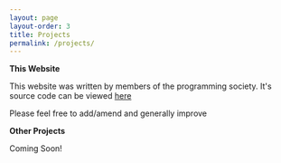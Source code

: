```yaml
---
layout: page
layout-order: 3
title: Projects
permalink: /projects/
---
```


**This Website**

This website was written by members of the programming society. It's source code can be viewed [here](https://github.com/sussex-progsoc/Website)

Please feel free to add/amend and generally improve

**Other Projects**

Coming Soon!
